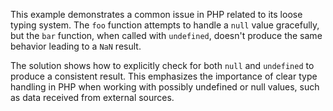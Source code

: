 This example demonstrates a common issue in PHP related to its loose typing system.  The `foo` function attempts to handle a `null` value gracefully, but the `bar` function, when called with `undefined`, doesn't produce the same behavior leading to a `NaN` result.

The solution shows how to explicitly check for both `null` and `undefined` to produce a consistent result. This emphasizes the importance of clear type handling in PHP when working with possibly undefined or null values, such as data received from external sources.